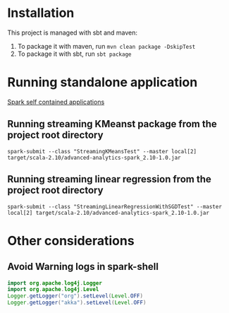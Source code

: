 # Installation 
This project is managed with sbt and maven:   
1) To package it with maven, run `mvn clean package -DskipTest`  
2) To package it with sbt, run `sbt package`   

# Running standalone application
[Spark self contained applications](https://spark.apache.org/docs/latest/quick-start.html#self-contained-applications)

## Running streaming KMeanst package from the project root directory
`spark-submit --class "StreamingKMeansTest" --master local[2] target/scala-2.10/advanced-analytics-spark_2.10-1.0.jar`

## Running streaming linear regression from the project root directory 
`spark-submit --class "StreamingLinearRegressionWithSGDTest" --master local[2] target/scala-2.10/advanced-analytics-spark_2.10-1.0.jar`

# Other considerations

## Avoid Warning logs in spark-shell
```java
import org.apache.log4j.Logger  
import org.apache.log4j.Level  
Logger.getLogger("org").setLevel(Level.OFF)  
Logger.getLogger("akka").setLevel(Level.OFF)
```

